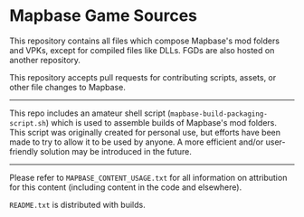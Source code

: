# Mapbase Game Sources

This repository contains all files which compose Mapbase's mod folders and VPKs, except for compiled files like DLLs. FGDs are also hosted on another repository.

This repository accepts pull requests for contributing scripts, assets, or other file changes to Mapbase.

---

This repo includes an amateur shell script (`mapbase-build-packaging-script.sh`) which is used to assemble builds of Mapbase's mod folders. This script was originally created for personal use, but efforts have been made to try to allow it to be used by anyone. A more efficient and/or user-friendly solution may be introduced in the future.

---

Please refer to `MAPBASE_CONTENT_USAGE.txt` for all information on attribution for this content (including content in the code and elsewhere).

`README.txt` is distributed with builds.
